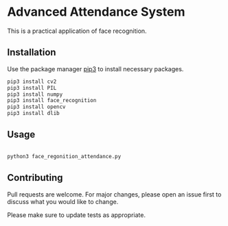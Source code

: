 # Advanced Attendance System

This is a practical application of face recognition.

## Installation

Use the package manager [pip3](https://pip.pypa.io/en/stable/) to install necessary packages.

```bash
pip3 install cv2
pip3 install PIL
pip3 install numpy
pip3 install face_recognition
pip3 install opencv
pip3 install dlib
```


## Usage

```bash

python3 face_regonition_attendance.py 
```

## Contributing
Pull requests are welcome. For major changes, please open an issue first to discuss what you would like to change.

Please make sure to update tests as appropriate.
